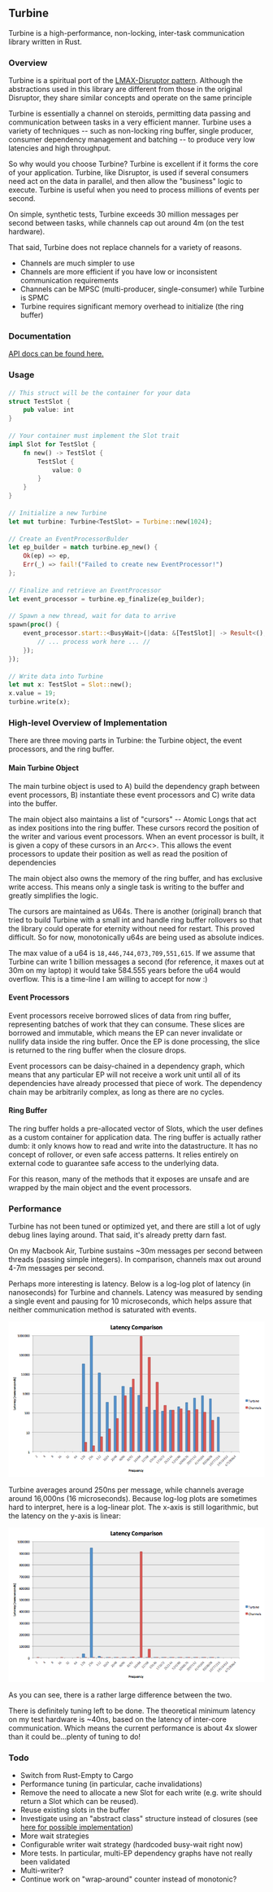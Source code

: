 ## Turbine

Turbine is a high-performance, non-locking, inter-task communication library written in Rust.

### Overview
Turbine is a spiritual port of the [LMAX-Disruptor pattern](https://github.com/LMAX-Exchange/disruptor).  Although the abstractions used in this library are different from those in the original Disruptor, they share similar concepts and operate on the same principle

Turbine is essentially a channel on steroids, permitting data passing and communication between tasks in a very efficient manner.  Turbine uses a variety of techniques -- such as non-locking ring buffer, single producer, consumer dependency management and batching -- to produce very low latencies and high throughput.

So why would you choose Turbine?  Turbine is excellent if it forms the core of your application.  Turbine, like Disruptor, is used if several consumers need act on the data in parallel, and then allow the "business" logic to execute.
Turbine is useful when you need to process millions of events per second.

On simple, synthetic tests, Turbine exceeds 30 million messages per second between tasks, while channels cap out around 4m (on the test hardware).

That said, Turbine does not replace channels for a variety of reasons.

- Channels are much simpler to use
- Channels are more efficient if you have low or inconsistent communication requirements
- Channels can be MPSC (multi-producer, single-consumer) while Turbine is SPMC
- Turbine requires significant memory overhead to initialize (the ring buffer)

### Documentation

[API docs can be found here.](http://polyfractal.github.io/Turbine/turbine/)

### Usage

```rust
// This struct will be the container for your data
struct TestSlot {
    pub value: int
}

// Your container must implement the Slot trait
impl Slot for TestSlot {
    fn new() -> TestSlot {
        TestSlot {
            value: 0
        }
    }
}

// Initialize a new Turbine
let mut turbine: Turbine<TestSlot> = Turbine::new(1024);

// Create an EventProcessorBulder
let ep_builder = match turbine.ep_new() {
    Ok(ep) => ep,
	Err(_) => fail!("Failed to create new EventProcessor!")
};

// Finalize and retrieve an EventProcessor
let event_processor = turbine.ep_finalize(ep_builder);

// Spawn a new thread, wait for data to arrive
spawn(proc() {
	event_processor.start::<BusyWait>(|data: &[TestSlot]| -> Result<(),()> {
	    // ... process work here ... //
	});
});

// Write data into Turbine
let mut x: TestSlot = Slot::new();
x.value = 19;
turbine.write(x);
```

### High-level Overview of Implementation

There are three moving parts in Turbine: the Turbine object, the event processors, and the ring buffer.

#### Main Turbine Object
The main turbine object is used to A) build the dependency graph between event processors, B) instantiate these event
processors and C) write data into the buffer.

The main object also maintains a list of "cursors" -- Atomic Longs that act as index positions into the ring buffer.
These cursors record the position of the writer and various event processors.  When an event processor is built,
it is given a copy of these cursors in an Arc<>.  This allows the event processors to update their position
as well as read the position of dependencies

The main object also owns the memory of the ring buffer, and has exclusive write access.  This means only a single
task is writing to the buffer and greatly simplifies the logic.

The cursors are maintained as U64s.  There is another (original) branch that tried to build Turbine with a small int
and handle ring buffer rollovers so that the library could operate for eternity without need for restart.  This proved
difficult.  So for now, monotonically u64s are being used as absolute indices.

The max value of a u64 is `18,446,744,073,709,551,615`.  If we assume that Turbine can write 1 billion messages a second
(for reference, it maxes out at 30m on my laptop) it would take 584.555 years before the u64 would overflow.  This is a
time-line I am willing to accept for now :)

#### Event Processors
Event processors receive borrowed slices of data from ring buffer, representing batches of work that they can consume.
These slices are borrowed and immutable, which means the EP can never invalidate or nullify data inside the ring buffer.
Once the EP is done processing, the slice is returned to the ring buffer when the closure drops.

Event processors can be daisy-chained in a dependency graph, which means that any particular EP will not receive a work
unit until all of its dependencies have already processed that piece of work.  The dependency chain may be arbitrarily
complex, as long as there are no cycles.

#### Ring Buffer
The ring buffer holds a pre-allocated vector of Slots, which the user defines as a custom container for application data.
The ring buffer is actually rather dumb: it only knows how to read and write into the datastructure.  It has no concept
of rollover, or even safe access patterns.  It relies entirely on external code to guarantee safe access to the underlying
data.

For this reason, many of the methods that it exposes are unsafe and are wrapped by the main object and the event processors.

### Performance
Turbine has not been tuned or optimized yet, and there are still a lot of ugly debug lines laying around.  That said, it's already pretty darn fast.

On my Macbook Air, Turbine sustains ~30m messages per second between threads (passing simple integers).  In comparison, channels max out around 4-7m messages per second.

Perhaps more interesting is latency.  Below is a log-log plot of latency (in nanoseconds) for Turbine and channels.  Latency was measured by sending a single event and pausing for 10 microseconds, which helps assure that neither communication method is saturated with events.

![](turbine1.png)

Turbine averages around 250ns per message, while channels average around 16,000ns (16 microseconds).  Because log-log plots are sometimes hard to interpret, here is a log-linear plot.  The x-axis is still logarithmic, but the latency on the y-axis is linear:

![](turbine2.png)

As you can see, there is a rather large difference between the two.

There is definitely tuning left to be done.  The theoretical minimum latency on my test hardware is ~40ns, based on the latency of inter-core communication.  Which means the current performance is about 4x slower than it could be...plenty of tuning to do!

### Todo

- Switch from Rust-Empty to Cargo
- Performance tuning (in particular, cache invalidations)
- Remove the need to allocate a new Slot for each write (e.g. write should return a Slot which can be reused).
- Reuse existing slots in the buffer
- Investigate using an "abstract class" structure instead of closures (see [here for possible implementation](http://www.reddit.com/r/rust/comments/29ywdu/what_you_dont_love_about_rust/cipypom))
- More wait strategies
- Configurable writer wait strategy (hardcoded busy-wait right now)
- More tests.  In particular, multi-EP dependency graphs have not really been validated
- Multi-writer?
- Continue work on "wrap-around" counter instead of monotonic?
